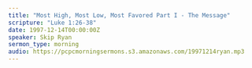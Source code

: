```yaml
---
title: "Most High, Most Low, Most Favored Part I - The Message"
scripture: "Luke 1:26-38"
date: 1997-12-14T00:00:00Z
speaker: Skip Ryan
sermon_type: morning
audio: https://pcpcmorningsermons.s3.amazonaws.com/19971214ryan.mp3 
---
```



